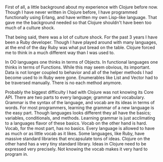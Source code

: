 First of all, a little background about my experience with Clojure before now.
Though I have never written in Clojure before, I have programmed functionally
using Erlang, and have written my own Lisp-like language. That gave me the
background needed so that Clojure shouldn't have been too much of a culture shock.

That being said, there was a lot of culture shock.  For the past 3 years I have
been a Ruby developer.  Though I have played around with many languages, at the
end of the day Ruby was what put bread on the table.  Clojure forced me to
think in a much different way than I was used to.

In OO languages one thinks in terms of Objects.  In functional languages one
thinks in terms of Functions.  While this may seem obvious, its important.  Data
is not longer coupled to behavior and all of the helper methods I had become
used to in Ruby were gone.  Enumerables like List and Vector had to be traversed 
manually. There is no each method anymore.

Probably the biggest difficulty I had with Clojure was not knowing its
Core API. There are two parts to every language; grammar and vocabulary. Grammar
is the syntax of the language, and vocab are its ideas in terms of words. For
most programmers, learning the grammar of a new language is the easy part.
Though languages looks different they all have the basics; variables, conditionals,
and methods.  Learning grammar is just acclimating to a languages flavor of these
basics.  Vocab on the other hand is hard.  Vocab, for the most part, has no
basics.  Every language is allowed to have as much or as little vocab as it
likes.  Some languages, like Ruby, have massive standard libraries that
encapsulate tons of ideas. Clojure on the other hand has a very tiny standard
library. Ideas in Clojure need to be expressed very precisely. Not knowing the 
vocab makes it very hard to program in.
